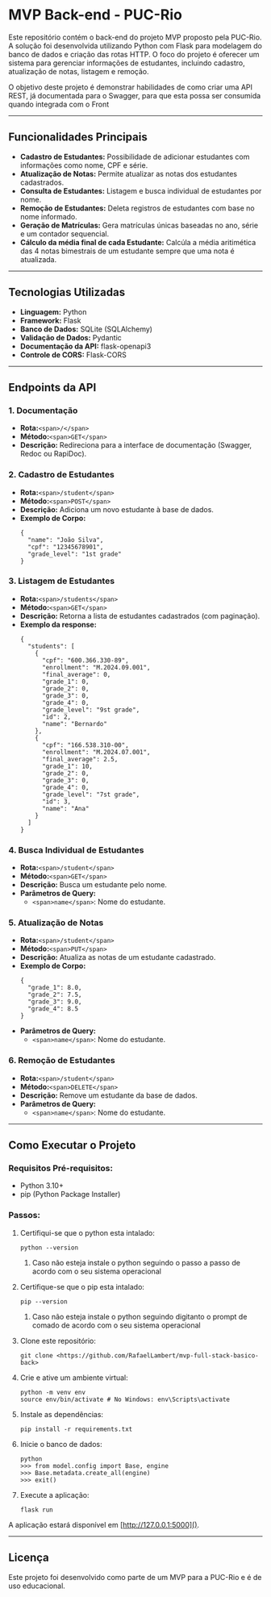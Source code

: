 
# MVP Back-end - PUC-Rio

Este repositório contém o back-end do projeto MVP proposto pela PUC-Rio. A solução foi desenvolvida utilizando Python com Flask para modelagem do banco de dados e criação das rotas HTTP. O foco do projeto é oferecer um sistema para gerenciar informações de estudantes, incluindo cadastro, atualização de notas, listagem e remoção.

O objetivo deste projeto é demonstrar habilidades de como criar uma API REST, já documentada para o Swagger, para que esta possa ser consumida quando integrada com o Front

---



## Funcionalidades Principais

* **Cadastro de Estudantes:** Possibilidade de adicionar estudantes com informações como nome, CPF e série.
* **Atualização de Notas:** Permite atualizar as notas dos estudantes cadastrados.
* **Consulta de Estudantes:** Listagem e busca individual de estudantes por nome.
* **Remoção de Estudantes:** Deleta registros de estudantes com base no nome informado.
* **Geração de Matrículas:** Gera matrículas únicas baseadas no ano, série e um contador sequencial.
* **Cálculo da média final de cada Estudante:** Calcúla a média aritimética das 4 notas bimestrais de um estudante sempre que uma nota é atualizada.

---



## Tecnologias Utilizadas

* **Linguagem:** Python
* **Framework:** Flask
* **Banco de Dados:** SQLite (SQLAlchemy)
* **Validação de Dados:** Pydantic
* **Documentação da API:** flask-openapi3
* **Controle de CORS:** Flask-CORS

---



## Endpoints da API

### 1. **Documentação**

* **Rota:**`<span>/</span>`
* **Método:**`<span>GET</span>`
* **Descrição:** Redireciona para a interface de documentação (Swagger, Redoc ou RapiDoc).

### 2. **Cadastro de Estudantes**

* **Rota:**`<span>/student</span>`
* **Método:**`<span>POST</span>`
* **Descrição:** Adiciona um novo estudante à base de dados.
* **Exemplo de Corpo:**
  ```
  {
    "name": "João Silva",
    "cpf": "12345678901",
    "grade_level": "1st grade"
  }
  ```

### 3. **Listagem de Estudantes**

* **Rota:**`<span>/students</span>`
* **Método:**`<span>GET</span>`
* **Descrição:** Retorna a lista de estudantes cadastrados (com paginação).
* **Exemplo da response:**
  ```
  {
    "students": [
      {
        "cpf": "600.366.330-89",
        "enrollment": "M.2024.09.001",
        "final_average": 0,
        "grade_1": 0,
        "grade_2": 0,
        "grade_3": 0,
        "grade_4": 0,
        "grade_level": "9st grade",
        "id": 2,
        "name": "Bernardo"
      },
      {
        "cpf": "166.538.310-00",
        "enrollment": "M.2024.07.001",
        "final_average": 2.5,
        "grade_1": 10,
        "grade_2": 0,
        "grade_3": 0,
        "grade_4": 0,
        "grade_level": "7st grade",
        "id": 3,
        "name": "Ana"
      }
    ]
  }
  ```

### 4. **Busca Individual de Estudantes**

* **Rota:**`<span>/student</span>`
* **Método:**`<span>GET</span>`
* **Descrição:** Busca um estudante pelo nome.
* **Parâmetros de Query:**
  * `<span>name</span>`: Nome do estudante.

### 5. **Atualização de Notas**

* **Rota:**`<span>/student</span>`
* **Método:**`<span>PUT</span>`
* **Descrição:** Atualiza as notas de um estudante cadastrado.
* **Exemplo de Corpo:**
  ```
  {
    "grade_1": 8.0,
    "grade_2": 7.5,
    "grade_3": 9.0,
    "grade_4": 8.5
  }
  ```
* **Parâmetros de Query:**
  * `<span>name</span>`: Nome do estudante.

### 6. **Remoção de Estudantes**

* **Rota:**`<span>/student</span>`
* **Método:**`<span>DELETE</span>`
* **Descrição:** Remove um estudante da base de dados.
* **Parâmetros de Query:**
  * `<span>name</span>`: Nome do estudante.

---




## Como Executar o Projeto

### Requisitos Pré-requisitos:

* Python 3.10+
* pip (Python Package Installer)

### Passos:

1. Certifiqui-se que o python esta intalado:

   ```
   python --version
   ```

   1. Caso não esteja instale o python seguindo o passo a passo de acordo com o seu sistema operacional
2. Certifique-se que o pip esta intalado:

   ```
   pip --version
   ```

   1. Caso não esteja instale o python seguindo digitanto o prompt de comado de acordo com o seu sistema operacional
3. Clone este repositório:

   ```
   git clone <https://github.com/RafaelLambert/mvp-full-stack-basico-back>
   ```
4. Crie e ative um ambiente virtual:

   ```
   python -m venv env
   source env/bin/activate # No Windows: env\Scripts\activate
   ```
5. Instale as dependências:

   ```
   pip install -r requirements.txt
   ```
6. Inicie o banco de dados:

   ```
   python
   >>> from model.config import Base, engine
   >>> Base.metadata.create_all(engine)
   >>> exit()
   ```
7. Execute a aplicação:

   ```
   flask run
   ```

A aplicação estará disponível em [http://127.0.0.1:5000]().

---



## Licença

Este projeto foi desenvolvido como parte de um MVP para a PUC-Rio e é de uso educacional.
